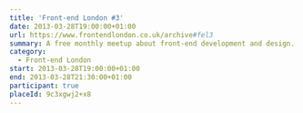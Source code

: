 ```yaml
---
title: 'Front-end London #3'
date: 2013-03-28T19:00:00+01:00
url: https://www.frontendlondon.co.uk/archive#fel3
summary: A free monthly meetup about front-end development and design.
category:
  - Front-end London
start: 2013-03-28T19:00:00+01:00
end: 2013-03-28T21:30:00+01:00
participant: true
placeId: 9c3xgwj2+x8
---
```

